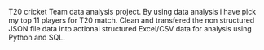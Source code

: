 T20 cricket Team data analysis project.
By using data analysis i have pick my top 11 players for T20 match.
Clean and transfered the non structured JSON file data into actional structured Excel/CSV data for analysis using Python and SQL. 
